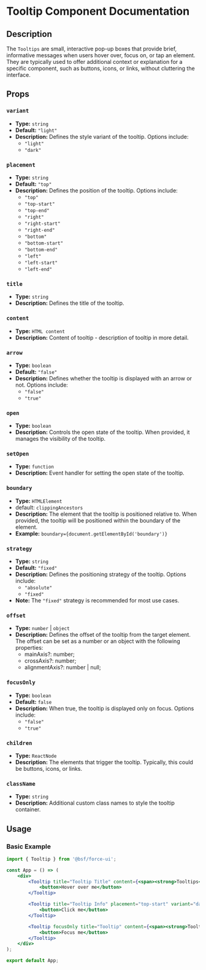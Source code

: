 # Tooltip Component Documentation

## Description

The `Tooltips` are small, interactive pop-up boxes that provide brief, informative messages when users hover over, focus on, or tap an element. They are typically used to offer additional context or explanation for a specific component, such as buttons, icons, or links, without cluttering the interface.

## Props

### `variant`
- **Type:** `string`
- **Default:** `"light"`
- **Description:** Defines the style variant of the tooltip. Options include:
  - `"light"` 
  - `"dark"`

### `placement`
- **Type:** `string`
- **Default:** `"top"`
- **Description:** Defines the position of the tooltip. Options include:
  - `"top"`
  - `"top-start"`
  - `"top-end"`
  - `"right"`
  - `"right-start"`
  - `"right-end"`
  - `"bottom"`
  - `"bottom-start"`
  - `"bottom-end"`
  - `"left"`
  - `"left-start"`
  - `"left-end"`

### `title`
- **Type:** `string`
- **Description:** Defines the title of the tooltip. 

### `content`
- **Type:** `HTML content`
- **Description:** Content of tooltip - description of tooltip in more detail.

### `arrow`
- **Type:** `boolean`
- **Default:** `"false"`
- **Description:** Defines whether the tooltip is displayed with an arrow or not. Options include:
  - `"false"` 
  - `"true"`

### `open`
- **Type:** `boolean`
- **Description:** Controls the open state of the tooltip. When provided, it manages the visibility of the tooltip.

### `setOpen`
- **Type:** `function`
- **Description:** Event handler for setting the open state of the tooltip.

### `boundary`
- **Type:** `HTMLElement`
- default: `clippingAncestors`
- **Description:** The element that the tooltip is positioned relative to. When provided, the tooltip will be positioned within the boundary of the element.
- **Example:** `boundary={document.getElementById('boundary')}`

### `strategy`
- **Type:** `string`
- **Default:** `"fixed"`
- **Description:** Defines the positioning strategy of the tooltip. Options include:
  - `"absolute"` 
  - `"fixed"`
- **Note:** The `"fixed"` strategy is recommended for most use cases.

### `offset`
- **Type:** `number` | `object`
- **Description:** Defines the offset of the tooltip from the target element. The offset can be set as a number or an object with the following properties:
  - mainAxis?: number;
  - crossAxis?: number;
  - alignmentAxis?: number | null;

### `focusOnly`
- **Type:** `boolean`
- **Default:** `false`
- **Description:** When true, the tooltip is displayed only on focus. Options include:
  - `"false"` 
  - `"true"`

### `children`
- **Type:** `ReactNode`
- **Description:** The elements that trigger the tooltip. Typically, this could be buttons, icons, or links.

### `className`
- **Type:** `string`
- **Description:** Additional custom class names to style the tooltip container.

## Usage

### Basic Example

```jsx
import { Tooltip } from '@bsf/force-ui';

const App = () => (
    <div>
        <Tooltip title="Tooltip Title" content={<span><strong>Tooltips</strong> are used to describe or identify an element. In most scenarios, tooltips help the user understand meaning, function or alt-text.</span>} placement="bottom" variant="dark" arrow>
            <button>Hover over me</button>
        </Tooltip>

        <Tooltip title="Tooltip Info" placement="top-start" variant="dark" open={open} onOpen={handleOpen} onClose={handleClose} arrow>
            <button>Click me</button>
        </Tooltip>

        <Tooltip focusOnly title="Tooltip" content={<span><strong>Tooltips</strong> are used to describe or identify an element. In most scenarios, tooltips help the user understand meaning, function or alt-text.</span>} placement="right" arrow>
            <button>Focus me</button>
        </Tooltip>
    </div>
);

export default App;
```